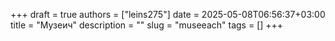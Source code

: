 +++ 
draft = true
authors = ["leins275"]
date = 2025-05-08T06:56:37+03:00
title = "Музеич"
description = ""
slug = "museeach"
tags = []
+++

